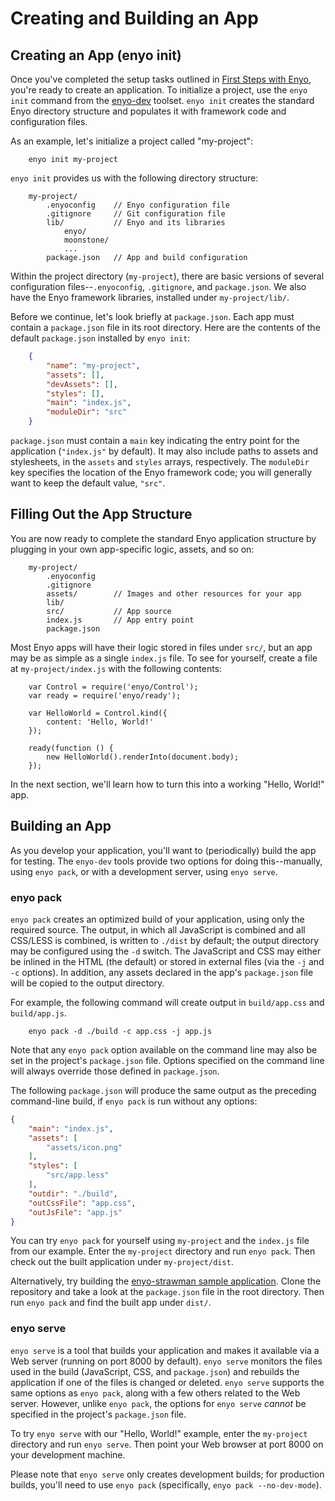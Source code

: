 # Creating and Building an App

## Creating an App (enyo init)

Once you've completed the setup tasks outlined in [First Steps with
Enyo](first-steps.html), you're ready to create an application.  To initialize a
project, use the `enyo init` command from the
[enyo-dev](https://github.com/enyojs/enyo-dev) toolset.  `enyo init` creates the
standard Enyo directory structure and populates it with framework code and
configuration files.

As an example, let's initialize a project called "my-project":

```
    enyo init my-project
```

`enyo init` provides us with the following directory structure:

```
    my-project/
        .enyoconfig    // Enyo configuration file
        .gitignore     // Git configuration file
        lib/           // Enyo and its libraries
            enyo/
            moonstone/
            ...
        package.json   // App and build configuration
```

Within the project directory (`my-project`), there are basic versions of several
configuration files--`.enyoconfig`, `.gitignore`, and `package.json`.  We also
have the Enyo framework libraries, installed under `my-project/lib/`.

Before we continue, let's look briefly at `package.json`.  Each app must contain
a `package.json` file in its root directory.  Here are the contents of the
default `package.json` installed by `enyo init`:

```json
    {
        "name": "my-project",
        "assets": [],
        "devAssets": [],
        "styles": [],
        "main": "index.js",
        "moduleDir": "src"
    }
```

`package.json` must contain a `main` key indicating the entry point for the
application (`"index.js"` by default).  It may also include paths to assets and
stylesheets, in the `assets` and `styles` arrays, respectively.  The `moduleDir`
key specifies the location of the Enyo framework code; you will generally want
to keep the default value, `"src"`.

## Filling Out the App Structure

You are now ready to complete the standard Enyo application structure by
plugging in your own app-specific logic, assets, and so on:

```
    my-project/
        .enyoconfig
        .gitignore
        assets/        // Images and other resources for your app
        lib/
        src/           // App source
        index.js       // App entry point
        package.json
```

Most Enyo apps will have their logic stored in files under `src/`, but an app
may be as simple as a single `index.js` file.  To see for yourself, create a
file at `my-project/index.js` with the following contents:

```
    var Control = require('enyo/Control');
    var ready = require('enyo/ready');

    var HelloWorld = Control.kind({
        content: 'Hello, World!'
    });

    ready(function () {
        new HelloWorld().renderInto(document.body);
    });
```

In the next section, we'll learn how to turn this into a working "Hello, World!"
app.

## Building an App

As you develop your application, you'll want to (periodically) build the app for
testing.  The `enyo-dev` tools provide two options for doing this--manually,
using `enyo pack`, or with a development server, using `enyo serve`.

### enyo pack

`enyo pack` creates an optimized build of your application, using only the
required source.  The output, in which all JavaScript is combined and all
CSS/LESS is combined, is written to `./dist` by default; the output directory
may be configured using the `-d` switch.  The JavaScript and CSS may either be
inlined in the HTML (the default) or stored in external files (via the `-j` and
`-c` options).  In addition, any assets declared in the app's `package.json`
file will be copied to the output directory.

For example, the following command will create output in `build/app.css` and
`build/app.js`.

```
    enyo pack -d ./build -c app.css -j app.js
```

Note that any `enyo pack` option available on the command line may also be set
in the project's `package.json` file.  Options specified on the command line
will always override those defined in `package.json`.

The following `package.json` will produce the same output as the preceding
command-line build, if `enyo pack` is run without any options:

```json
{
    "main": "index.js",
    "assets": [
        "assets/icon.png"
    ],
    "styles": [
        "src/app.less"
    ],
    "outdir": "./build",
    "outCssFile": "app.css",
    "outJsFile": "app.js"
}
```

You can try `enyo pack` for yourself using `my-project` and the `index.js` file
from our example.  Enter the `my-project` directory and run `enyo pack`.  Then
check out the built application under `my-project/dist`.

Alternatively, try building the [enyo-strawman sample
application](https://github.com/enyojs/enyo-strawman).  Clone the repository and
take a look at the `package.json` file in the root directory.  Then run `enyo pack`
and find the built app under `dist/`.

### enyo serve

`enyo serve` is a tool that builds your application and makes it available via a
Web server (running on port 8000 by default). `enyo serve` monitors the files
used in the build (JavaScript, CSS, and `package.json`) and rebuilds the
application if one of the files is changed or deleted.  `enyo serve` supports
the same options as `enyo pack`, along with a few others related to the Web
server.  However, unlike `enyo pack`, the options for `enyo serve` *cannot* be
specified in the project's `package.json` file.

To try `enyo serve` with our "Hello, World!" example, enter the `my-project`
directory and run `enyo serve`.  Then point your Web browser at port 8000 on
your development machine.

Please note that `enyo serve` only creates development builds; for production
builds, you'll need to use `enyo pack` (specifically, `enyo pack --no-dev-mode`).
